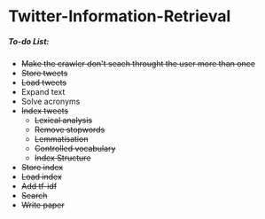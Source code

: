 # Twitter-Information-Retrieval

##### To-do List:
- ~~Make the crawler don't seach throught the user more than once~~
- ~~Store tweets~~
- ~~Load tweets~~
- Expand text
- Solve acronyms
- ~~Index tweets~~
  - ~~Lexical analysis~~
  - ~~Remove stopwords~~
  - ~~Lemmatisation~~
  - ~~Controlled vocabulary~~
  - ~~Index Structure~~
- ~~Store index~~
- ~~Load index~~
- ~~Add tf-idf~~
- ~~Search~~
- ~~Write paper~~